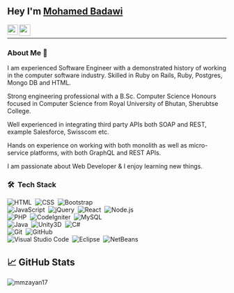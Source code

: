 

<!--
### Hi there 👋
**mmzayan17/mmzayan17** is a ✨ _special_ ✨ repository because its `README.md` (this file) appears on your GitHub profile.

Here are some ideas to get you started:

- 🔭 I’m currently working on ...
- 🌱 I’m currently learning ...
- 👯 I’m looking to collaborate on ...
- 🤔 I’m looking for help with ...
- 💬 Ask me about ...
- 📫 How to reach me: ...
- 😄 Pronouns: ...
- ⚡ Fun fact: ...
-->



## Hey I'm [Mohamed Badawi](https://www.linkedin.com/in/mohamed-badawi-314a4b23a/) 

<a href="https://www.linkedin.com/in/mohamed-badawi-314a4b23a/">
  <img align="left" width="24px" src="https://cdn.jsdelivr.net/npm/simple-icons@v3/icons/linkedin.svg"  />
</a> &nbsp; &nbsp; &nbsp; &nbsp;
<a href="mailto:mmzayan16@gmail.com">
  <img align="left" width="26px" src="https://cdn.jsdelivr.net/npm/simple-icons@v3/icons/gmail.svg" />
</a>&nbsp; &nbsp; &nbsp; &nbsp;


<hr>

### About Me 🚀

<p>I am experienced Software Engineer with a demonstrated history of working in the computer software industry. Skilled in Ruby on Rails, Ruby, Postgres, Mongo DB and HTML.</p>
<p> Strong engineering professional with a B.Sc. Computer Science Honours focused in Computer Science from Royal University of Bhutan, Sherubtse College. </p>
<p>Well experienced in integrating third party APIs both SOAP and REST, example Salesforce, Swisscom etc.</p>
<p> Hands on experience on working with both monolith as well as micro-service platforms, with both GraphQL and REST APIs.</p>
I am passionate about Web Developer & I enjoy learning new things. 


### 🛠 &nbsp;Tech Stack

![HTML](https://img.shields.io/badge/-HTML-05122A?style=flat&logo=HTML5)&nbsp;
![CSS](https://img.shields.io/badge/-CSS-05122A?style=flat&logo=CSS3&logoColor=1572B6)&nbsp;
![Bootstrap](https://img.shields.io/badge/-Bootstrap-05122A?style=flat&logo=bootstrap&logoColor=563D7C)
<br />
![JavaScript](https://img.shields.io/badge/-JavaScript-05122A?style=flat&logo=javascript)&nbsp;
![jQuery](https://img.shields.io/badge/-jQuery-05122A?style=flat&logo=jQuery)&nbsp;
![React](https://img.shields.io/badge/-React-05122A?style=flat&logo=react)&nbsp;
![Node.js](https://img.shields.io/badge/-Node.js-05122A?style=flat&logo=node.js)&nbsp;
<br />
![PHP](https://img.shields.io/badge/-PHP-05122A?style=flat&logo=php)&nbsp;
![CodeIgniter](https://img.shields.io/badge/-CodeIgniter-05122A?style=flat&logo=CodeIgniter)&nbsp;
![MySQL](https://img.shields.io/badge/-MySQL-05122A?style=flat&logo=MySQL)&nbsp;
<br />
![Java](https://img.shields.io/badge/-Java-05122A?style=flat&logo=Java&logoColor=FFA518)&nbsp;
![Unity3D](https://img.shields.io/badge/-Unity3D-05122A?style=flat&logo=Unity3D&logoColor=FFA518)&nbsp;
![C#](https://img.shields.io/badge/C%23%20-05122A?style=flat&logo=c-sharp&logoColor=FFA518)
<br />
![Git](https://img.shields.io/badge/-Git-05122A?style=flat&logo=git)&nbsp;
![GitHub](https://img.shields.io/badge/-GitHub-05122A?style=flat&logo=github)&nbsp;
<br />
![Visual Studio Code](https://img.shields.io/badge/-Visual%20Studio%20Code-05122A?style=flat&logo=visual-studio-code&logoColor=007ACC)&nbsp;
![Eclipse](https://img.shields.io/badge/-Eclipse-05122A?style=flat&logo=eclipse-ide&logoColor=2C2255)&nbsp;
![NetBeans](https://img.shields.io/badge/-NetBeans-05122A?style=flat&logo=NetBeans-ide&logoColor=2C2255)

## &#x1f4c8; GitHub Stats

 <p><img align="center" src="https://github-readme-streak-stats.herokuapp.com/?user=mmzayan17&theme=radical" alt="mmzayan17" /></p>
 
 <br />
 
